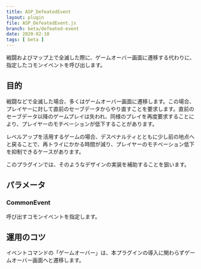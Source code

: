 ```yaml
---
title: ASP_DefeatedEvent
layout: plugin
file: ASP_DefeatedEvent.js
branch: beta/defeated-event
date: 2020-02-10
tags: [ beta ]
---
```


戦闘およびマップ上で全滅した際に、ゲームオーバー画面に遷移する代わりに、指定したコモンイベントを呼び出します。

## 目的

戦闘などで全滅した場合、多くはゲームオーバー画面に遷移します。この場合、プレイヤーに対して直前のセーブデータからやり直すことを要求します。直前のセーブデータ以降のゲームプレイは失われ、同様のプレイを再度要求することにより、プレイヤーのモチベーションが低下することがあります。

レベルアップを活用するゲームの場合、デスペナルティとともに少し前の地点へと戻ることで、再トライにかかる時間が減り、プレイヤーのモチベーション低下を抑制できるケースがあります。

このプラグインでは、そのようなデザインの実装を補助することを狙います。

## パラメータ

### CommonEvent

呼び出すコモンイベントを指定します。

## 運用のコツ

イベントコマンドの「ゲームオーバー」は、本プラグインの導入に関わらずゲームオーバー画面へと遷移します。
